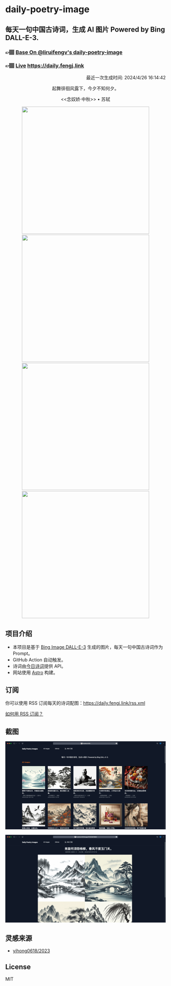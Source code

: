 
# daily-poetry-image

## 每天一句中国古诗词，生成 AI 图片 Powered by Bing DALL-E-3.

### 👉🏽 [Base On @liruifengv's daily-poetry-image](https://github.com/liruifengv/daily-poetry-image)

### 👉🏽 [Live](https://daily.fengj.link) https://daily.fengj.link

<p align="right">
  最近一次生成时间: 2024/4/26 16:14:42
</p>
<p align="center">
起舞徘徊风露下，今夕不知何夕。
</p>
<p align="center">
<<念奴娇·中秋>> • 苏轼
</p>
<p align="center">
<img src="https://tse3.mm.bing.net/th/id/OIG4.vGldWxljwdMtdqyTWiE4" height="400" width="400" />
<img src="https://tse1.mm.bing.net/th/id/OIG4.B_l18H6wkdTPU5gQ4g77" height="400" width="400" />
<img src="https://tse2.mm.bing.net/th/id/OIG4.7J54w9pdR9GbpULV8V1j" height="400" width="400" />
<img src="https://tse2.mm.bing.net/th/id/OIG4.jvdmzqMydgpgrukPndCg" height="400" width="400" />
</p>

## 项目介绍

-   本项目是基于 [Bing Image DALL-E-3](https://www.bing.com/images/create) 生成的图片，每天一句中国古诗词作为 Prompt。
-   GitHub Action 自动触发。
-   诗词由[今日诗词](https://www.jinrishici.com/)提供 API。
-   网站使用 [Astro](https://astro.build) 构建。

## 订阅

你可以使用 RSS 订阅每天的诗词配图：https://daily.fengj.link/rss.xml

[如何用 RSS 订阅？](https://zhuanlan.zhihu.com/p/55026716)

## 截图

![图片列表](./screenshots/Snipaste_2023-12-28_21-00-26.png)

![图片详情](./screenshots/Snipaste_2023-12-28_21-00-53.png)

## 灵感来源

-   [yihong0618/2023](https://github.com/yihong0618/2023)

## License

MIT
